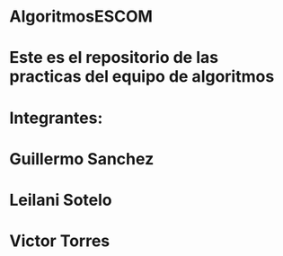 # AlgoritmosESCOM
# Este es el repositorio de las practicas del equipo de algoritmos
# Integrantes:
# Guillermo Sanchez
# Leilani Sotelo
# Victor Torres

